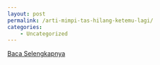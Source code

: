 ```yaml
---
layout: post
permalink: /arti-mimpi-tas-hilang-ketemu-lagi/
categories:
    - Uncategorized
---
```


[Baca Selengkapnya](/02)